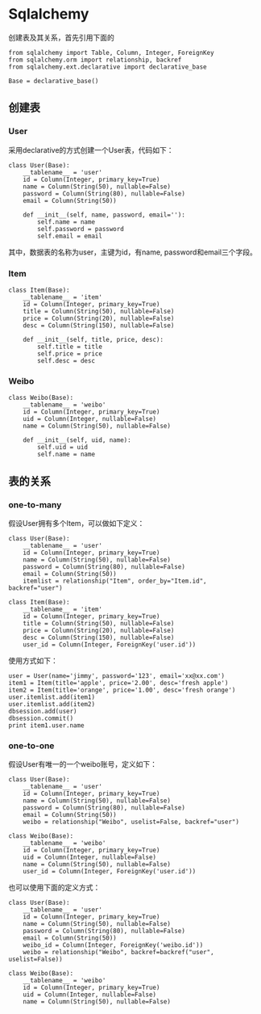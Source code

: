 # Sqlalchemy #

创建表及其关系，首先引用下面的

	from sqlalchemy import Table, Column, Integer, ForeignKey
	from sqlalchemy.orm import relationship, backref
	from sqlalchemy.ext.declarative import declarative_base
	
	Base = declarative_base()

## 创建表 ##

### User ###

采用declarative的方式创建一个User表，代码如下：

	class User(Base):
	    __tablename__ = 'user'
	    id = Column(Integer, primary_key=True)
	    name = Column(String(50), nullable=False)
	    password = Column(String(80), nullable=False)
	    email = Column(String(50))
	    
	    def __init__(self, name, password, email=''):
	        self.name = name
	        self.password = password
	        self.email = email


其中，数据表的名称为user，主键为id，有name, password和email三个字段。

### Item ###
	
	class Item(Base):
	    __tablename__ = 'item'
	    id = Column(Integer, primary_key=True)
	    title = Column(String(50), nullable=False)
	    price = Column(String(20), nullable=False)
	    desc = Column(String(150), nullable=False)
	    
	    def __init__(self, title, price, desc):
	        self.title = title
	        self.price = price
	        self.desc = desc

### Weibo ###

	class Weibo(Base):
	    __tablename__ = 'weibo'
	    id = Column(Integer, primary_key=True)
	    uid = Column(Integer, nullable=False)
	    name = Column(String(50), nullable=False)
	    
	    def __init__(self, uid, name):
	        self.uid = uid
	        self.name = name


## 表的关系 ##

### one-to-many ###

假设User拥有多个Item，可以做如下定义：

	class User(Base):
	    __tablename__ = 'user'
	    id = Column(Integer, primary_key=True)
	    name = Column(String(50), nullable=False)
	    password = Column(String(80), nullable=False)
	    email = Column(String(50))
		itemlist = relationship("Item", order_by="Item.id", backref="user")

	class Item(Base):
	    __tablename__ = 'item'
	    id = Column(Integer, primary_key=True)
	    title = Column(String(50), nullable=False)
	    price = Column(String(20), nullable=False)
	    desc = Column(String(150), nullable=False)
	    user_id = Column(Integer, ForeignKey('user.id'))

使用方式如下：

	user = User(name='jimmy', password='123', email='xx@xx.com')
    item1 = Item(title='apple', price='2.00', desc='fresh apple')
	item2 = Item(title='orange', price='1.00', desc='fresh orange')
    user.itemlist.add(item1)
	user.itemlist.add(item2)
	dbsession.add(user)
	dbsession.commit()
	print item1.user.name


### one-to-one ###

假设User有唯一的一个weibo账号，定义如下：

	class User(Base):
	    __tablename__ = 'user'
	    id = Column(Integer, primary_key=True)
	    name = Column(String(50), nullable=False)
	    password = Column(String(80), nullable=False)
	    email = Column(String(50))
		weibo = relationship("Weibo", uselist=False, backref="user")

	class Weibo(Base):
	    __tablename__ = 'weibo'
	    id = Column(Integer, primary_key=True)
	    uid = Column(Integer, nullable=False)
	    name = Column(String(50), nullable=False)
		user_id = Column(Integer, ForeignKey('user.id'))
	    

也可以使用下面的定义方式：

	class User(Base):
	    __tablename__ = 'user'
	    id = Column(Integer, primary_key=True)
	    name = Column(String(50), nullable=False)
	    password = Column(String(80), nullable=False)
	    email = Column(String(50))
		weibo_id = Column(Integer, ForeignKey('weibo.id'))
    	weibo = relationship("Weibo", backref=backref("user", uselist=False))

	class Weibo(Base):
	    __tablename__ = 'weibo'
	    id = Column(Integer, primary_key=True)
	    uid = Column(Integer, nullable=False)
	    name = Column(String(50), nullable=False)

